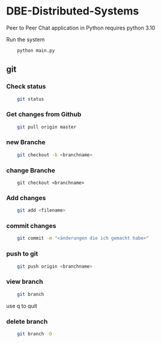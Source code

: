 # DBE-Distributed-Systems

Peer to Peer Chat application in Python 
requires python 3.10

Run the system
```bash
    python main.py
```

## git

### Check status
```bash
    git status
```

### Get changes from Github
```bash
    git pull origin master  
```

### new Branche
```bash
    git checkout -b <branchname>
```

### change Branche
```
    git checkout <branchname>
```

### Add changes
```bash
    git add <filename>
```

### commit changes
```bash
    git commit -m "<änderungen die ich gemacht habe>"
```

### push to git
```bash
    git push origin <branchname>
```

### view branch
```bash
    git branch
```
use q to quit

### delete branch
```bash
    git branch -D
```